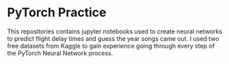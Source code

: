 # PyTorch Practice
This repositories contains jupyter notebooks used to create neural networks to predict flight delay times and guess the year songs came out. I used two free datasets from Kaggle to gain experience going through every step of the PyTorch Neural Network process.
